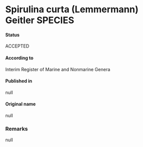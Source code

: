 # Spirulina curta (Lemmermann) Geitler SPECIES

#### Status
ACCEPTED

#### According to
Interim Register of Marine and Nonmarine Genera

#### Published in
null

#### Original name
null

### Remarks
null